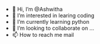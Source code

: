 - 👋 Hi, I’m @Ashwitha
- 👀 I’m interested in learing coding
- 🌱 I’m currently learning python
- 💞️ I’m looking to collaborate on ...
- 📫 How to reach me mail

<!---
Sashwitha/Sashwitha is a ✨ special ✨ repository because its `README.md` (this file) appears on your GitHub profile.
You can click the Preview link to take a look at your changes.
--->

